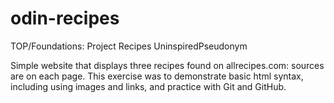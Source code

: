 # odin-recipes
TOP/Foundations: Project Recipes
UninspiredPseudonym

Simple website that displays three recipes found on allrecipes.com: sources are on each page.
This exercise was to demonstrate basic html syntax, including using images and links, and
practice with Git and GitHub.